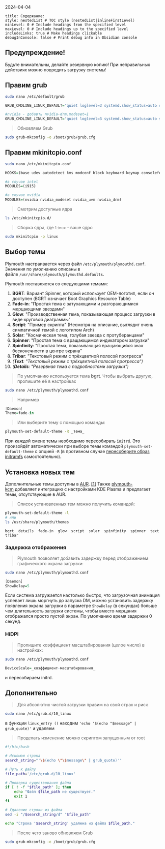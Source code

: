 2024-04-04
```table-of-contents
title: Содержание:
style: nestedList # TOC style (nestedList|inlineFirstLevel)
minLevel: 0 # Include headings from the specified level
maxLevel: 0 # Include headings up to the specified level
includeLinks: true # Make headings clickable
debugInConsole: false # Print debug info in Obsidian console
```
## Предупреждение!

Будьте внимательны, делайте резервную копию! При неправильных действиях можно повредить загрузку системы!
## Правим grub

```bash
sudo nano /etc/default/grub
```

```q
GRUB_CMDLINE_LINUX_DEFAULT="quiet loglevel=3 systemd.show_status=auto splash rd.udev.log_priority=3 vt.global_cursor_default=0"

#nvidia - добавть nvidia-drm.modeset=1
GRUB_CMDLINE_LINUX_DEFAULT="quiet loglevel=3 systemd.show_status=auto splash rd.udev.log_priority=3 vt.global_cursor_default=0 nvidia-drm.modeset=1"
```

> Обновляем Grub
```bash
sudo grub-mkconfig -o /boot/grub/grub.cfg
```
## Правим mkinitcpio.conf

```bash
sudo nano /etc/mkinitcpio.conf
```

```q
HOOKS=(base udev autodetect kms modconf block keyboard keymap consolefont plymouth resume filesystems)

#в случае intel 
MODULES=(i915)

#в случае nvidia
MODULES=(nvidia nvidia_modeset nvidia_uvm nvidia_drm)
```

>Смотрим доступные ядра
```bash
ls /etc/mkinitcpio.d/
```

>Сборка ядра,  где `linux` - ваше ядро
```bash
sudo mkinitcpio -p linux
```
## Выбор темы

Plymouth настраивается через файл `/etc/plymouth/plymouthd.conf`. Значения по умолчанию описаны в файле `/usr/share/plymouth/plymouthd.defaults`.

Plymouth поставляется со следующими темами:

1. **BGRT**: Вариант Spinner, который использует OEM-логотип, если он доступен (BGRT означает Boot Graphics Resource Table)
2. **Fade-in**: "Простая тема с затухающими и разгорающимися мерцающими звездами"
3. **Glow**: "Производственная тема, показывающая процесс загрузки в виде круговой диаграммы"
4. **Script**: "Пример скрипта" (Несмотря на описание, выглядит очень симпатичной темой с логотипом Arch)
5. **Solar**: "Космическая тема, голубая звезда с протуберанцами"
6. **Spinner**: "Простая тема с вращающимся индикатором загрузки"
7. **Spinfinity**: "Простая тема, показывающая вращающийся знак бесконечности в центре экрана"
8. **Tribar**: "Текстовый режим с трёхцветной полосой прогресса"
9. _(**Text**: "Текстовый режим с трёхцветной полосой прогресса")_
10. _(**Details**: "Резервная тема с подробностями загрузки")_

>По умолчанию используется тема **bgrt**. Чтобы выбрать другую, пропишите её в настройках
```bash
sudo nano /etc/plymouth/plymouthd.conf
```

>Например
```q
[Daemon]
Theme=fade-in
```

>Или выберите тему с помощью команды:
```bash
plymouth-set-default-theme -R _тема_
```

При каждой смене темы необходимо пересобирать `initrd`. Это произойдёт автоматически при выборе темы командой `plymouth-set-default-theme` с опцией `-R` (в противном случае [пересоберите образ initramfs](https://wiki.archlinux.org/title/Mkinitcpio_(%D0%A0%D1%83%D1%81%D1%81%D0%BA%D0%B8%D0%B9)#%D0%A1%D0%BE%D0%B7%D0%B4%D0%B0%D0%BD%D0%B8%D0%B5_%D0%B7%D0%B0%D0%B3%D1%80%D1%83%D0%B7%D0%BE%D1%87%D0%BD%D0%BE%D0%B3%D0%BE_%D0%BE%D0%B1%D1%80%D0%B0%D0%B7%D0%B0 "Mkinitcpio (Русский)") самостоятельно).
## Установка новых тем

Дополнительные темы доступны в [AUR](https://wiki.archlinux.org/title/Arch_User_Repository_(%D0%A0%D1%83%D1%81%D1%81%D0%BA%D0%B8%D0%B9) "Arch User Repository (Русский)"). [[1]](https://aur.archlinux.org/packages?K=plymouth-theme-) Также [plymouth-kcm](https://archlinux.org/packages/?name=plymouth-kcm) добавляет интеграцию с настройками KDE Plasma и предлагает темы, отсутствующие в AUR.

>Список установленных тем можно получить командой:
```bash
plymouth-set-default-theme -l
# или
ls /usr/share/plymouth/themes
```

`bgrt  details  fade-in  glow  script  solar  spinfinity  spinner  text  tribar`
### Задержка отображения

>Plymouth позволяет добавить задержку перед отображением графического экрана загрузки:
```bash
sudo nano /etc/plymouth/plymouthd.conf
```

```q
[Daemon]
ShowDelay=5
```

Если система загружается настолько быстро, что загрузочная анимация успевает лишь моргнуть до запуска DM, можно установить задержку появления экрана загрузки в параметре `ShowDelay` (в секундах) больше чем длительность загрузки системы, чтобы вместо мерцания отображался просто пустой экран. По умолчанию время задержки 0 секунд.
### HiDPI

>Пропишите коэффициент масштабирования (целое число) в настройках:
```bash
sudo nano /etc/plymouth/plymouthd.conf
```

```q
DeviceScale=_коэффициент-масштабирования_
```

и пересобираем initrd.
## Дополнительно

>Для абсолютно чистой загрузки правим на свой страх и риск
```bash
sudo nano /etc/grub.d/10_linux
```

в функции `linux_entry ()` находим `'echo '$(echo "$message" | grub_quote)'` и удаляем

>Проделать изменение можно скриптом запущенным от root
```bash
#!/bin/bash

# Искомая строка
search_string="'\$(echo \"\$message\" | grub_quote)'"

# Путь к файлу
file_path='/etc/grub.d/10_linux'

# Проверка существования файла
if [ ! -f "$file_path" ]; then
    echo "Файл $file_path не существует."
    exit 1
fi

# Удаление строки из файла
sed -i "/$search_string/d" "$file_path"

echo "Строка '$search_string' удалена из файла $file_path."
```

>После чего заново обновляем Grub
```bash
sudo grub-mkconfig -o /boot/grub/grub.cfg
```